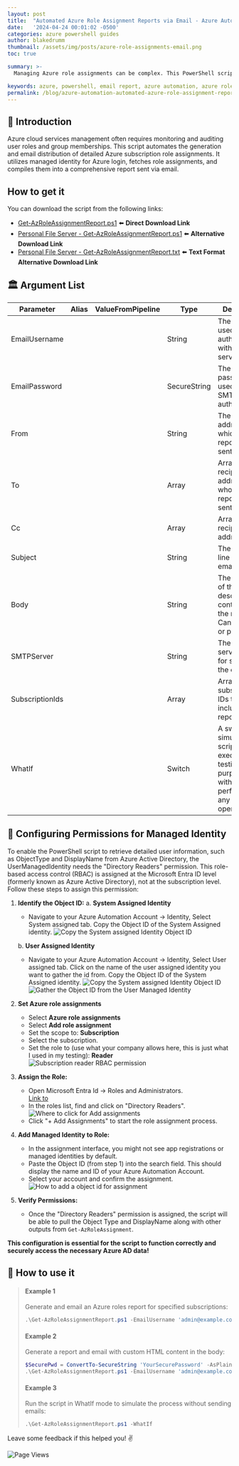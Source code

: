 ```yaml
---
layout: post
title:  "Automated Azure Role Assignment Reports via Email - Azure Automation"
date:   '2024-04-24 00:01:02 -0500'
categories: azure powershell guides
author: blakedrumm
thumbnail: /assets/img/posts/azure-role-assignments-email.png
toc: true

summary: >-
  Managing Azure role assignments can be complex. This PowerShell script simplifies the process by generating detailed reports on Azure users, groups, and roles and automatically emailing these reports.

keywords: azure, powershell, email report, azure automation, azure roles, azure groups, azure users
permalink: /blog/azure-automation-automated-azure-role-assignment-reports/
---
```


## :book: Introduction
Azure cloud services management often requires monitoring and auditing user roles and group memberships. This script automates the generation and email distribution of detailed Azure subscription role assignments. It utilizes managed identity for Azure login, fetches role assignments, and compiles them into a comprehensive report sent via email.

## How to get it
You can download the script from the following links:
- [Get-AzRoleAssignmentReport.ps1](https://gist.github.com/blakedrumm/8f73e82f78b675bea2968117b70fd83e) :arrow_left: **Direct Download Link**
- [Personal File Server - Get-AzRoleAssignmentReport.ps1](https://files.blakedrumm.com/Get-AzRoleAssignmentReport.ps1) :arrow_left: **Alternative Download Link**
- [Personal File Server - Get-AzRoleAssignmentReport.txt](https://files.blakedrumm.com/Get-AzRoleAssignmentReport.txt) :arrow_left: **Text Format Alternative Download Link**

## :classical_building: Argument List

| Parameter       | Alias | ValueFromPipeline | Type   | Description                                                                                                                                                                |
|-----------------|-------|-------------------|--------|----------------------------------------------------------------------------------------------------------------------------------------------------------------------------|
| EmailUsername   |       |                   | String | The username used to authenticate with the SMTP server.                                                                                                                    |
| EmailPassword   |       |                   | SecureString | The secure password used for SMTP authentication.                                                                                                                    |
| From            |       |                   | String | The email address from which the report will be sent.                                                                                                                      |
| To              |       |                   | Array  | Array of recipient email addresses to whom the report will be sent.                                                                                                        |
| Cc              |       |                   | Array  | Array of CC recipient email addresses.                                                                                                                                     |
| Subject         |       |                   | String | The subject line of the email.                                                                                                                                             |
| Body            |       |                   | String | The body text of the email, describing the contents of the report. Can be HTML or plain text.                                                                              |
| SMTPServer      |       |                   | String | The SMTP server used for sending the email.                                                                                                                                |
| SubscriptionIds |       |                   | Array  | Array of Azure subscription IDs to be included in the report.                                                                                                              |
| WhatIf          |       |                   | Switch | A switch to simulate the script execution for testing purposes without performing any actual operations.                                                                   |

## :key: Configuring Permissions for Managed Identity

To enable the PowerShell script to retrieve detailed user information, such as ObjectType and DisplayName from Azure Active Directory, the UserManagedIdentity needs the "Directory Readers" permission. This role-based access control (RBAC) is assigned at the Microsoft Entra ID level (formerly known as Azure Active Directory), not at the subscription level. Follow these steps to assign this permission:

1. **Identify the Object ID:**
   a. **System Assigned Identity**
     - Navigate to your Azure Automation Account -> Identity, Select System assigned tab. Copy the Object ID of the System Assigned identity.
     ![Copy the System assigned Identity Object ID](/assets/img/posts/system-assigned-identity.png)

   b. **User Assigned Identity**
     - Navigate to your Azure Automation Account -> Identity, Select User assigned tab. Click on the name of the user assigned identity you want to gather the id from. Copy the Object ID of the System Assigned identity.
     ![Copy the System assigned Identity Object ID](/assets/img/posts/user-assigned-identity.png) \
     ![Gather the Object ID from the User Managed Identity](/assets/img/posts/user-assigned-identity-object-id.png)

2. **Set Azure role assignments**
   - Select **Azure role assignments**
   - Select **Add role assignment**
   - Set the scope to: **Subscription**
   - Select the subscription.
   - Set the role to (use what your company allows here, this is just what I used in my testing): **Reader** \
     ![Subscription reader RBAC permission](/assets/img/posts/add-role-assignments-subscription-reader.png)

2. **Assign the Role:**
   - Open Microsoft Entra Id -> Roles and Administrators. \
     [Link to ](https://portal.azure.com/#view/Microsoft_AAD_IAM/RolesManagementMenuBlade/~/AllRoles/adminUnitObjectId//resourceScope/)
   - In the roles list, find and click on "Directory Readers". \
     ![Where to click for Add assignments](/assets/img/posts/add-directory-reader-assignment.png)
   - Click "+ Add Assignments" to start the role assignment process.

3. **Add Managed Identity to Role:**
   - In the assignment interface, you might not see app registrations or managed identities by default.
   - Paste the Object ID (from step 1) into the search field. This should display the name and ID of your Azure Automation Account.
   - Select your account and confirm the assignment. \
     ![How to add a object id for assignment](/assets/img/posts/add-directory-reader-assignment-object-id.png)

4. **Verify Permissions:**
   - Once the "Directory Readers" permission is assigned, the script will be able to pull the Object Type and DisplayName along with other outputs from `Get-AzRoleAssignment`.

**This configuration is essential for the script to function correctly and securely access the necessary Azure AD data!**

## :page_with_curl: How to use it
>#### Example 1
>Generate and email an Azure roles report for specified subscriptions:
>```powershell
>.\Get-AzRoleAssignmentReport.ps1 -EmailUsername 'admin@example.com' -EmailPassword (ConvertTo-SecureString 'Secure123' -AsPlainText -Force) -SMTPServer 'smtp.example.com' -From 'noreply@example.com' -To 'user1@example.com','user2@example.com' -Cc 'manager@example.com' -Subject 'Monthly Azure Report' -Body 'Attached is the monthly Azure usage report.' -SubscriptionIds 'sub1','sub2'
>```
>#### Example 2
>Generate a report and email with custom HTML content in the body:
>```powershell
>$SecurePwd = ConvertTo-SecureString 'YourSecurePassword' -AsPlainText -Force
>.\Get-AzRoleAssignmentReport.ps1 -EmailUsername 'admin@example.com' -EmailPassword $SecurePwd -From 'report@example.com' -To 'team@example.com' -Subject 'Detailed Azure Report' -Body '<html><body><h1>Azure Report</h1><p>Please check the attached detailed report.</p></body></html>' -SMTPServer 'smtp.example.com' -SubscriptionIds 'sub1','sub2','sub3'
>```
>#### Example 3
>Run the script in WhatIf mode to simulate the process without sending emails:
>```powershell
>.\Get-AzRoleAssignmentReport.ps1 -WhatIf
>```

Leave some feedback if this helped you! :v:

![Page Views](https://counter.blakedrumm.com/count/tag.svg?url=blakedrumm.com/blog/azure-automation-automated-azure-role-assignment-reports/)

